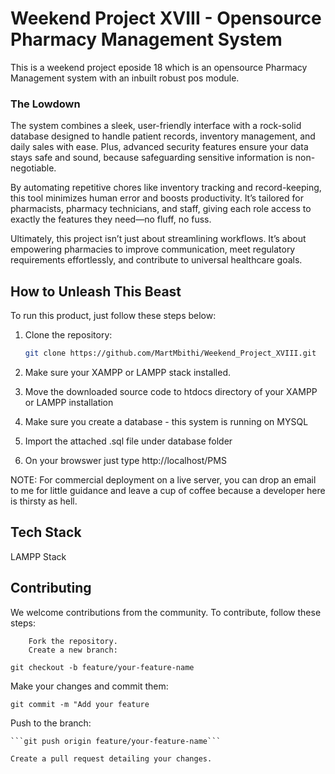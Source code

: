 
# Weekend Project XVIII - Opensource Pharmacy Management System

This is a weekend project eposide 18 which is an opensource Pharmacy Management system with an inbuilt robust pos module.

### The Lowdown
The system combines a sleek, user-friendly interface with a rock-solid database designed to handle patient records, inventory management, and daily sales with ease. Plus, advanced security features ensure your data stays safe and sound, because safeguarding sensitive information is non-negotiable.

By automating repetitive chores like inventory tracking and record-keeping, this tool minimizes human error and boosts productivity. It’s tailored for pharmacists, pharmacy technicians, and staff, giving each role access to exactly the features they need—no fluff, no fuss.

Ultimately, this project isn’t just about streamlining workflows. It’s about empowering pharmacies to improve communication, meet regulatory requirements effortlessly, and contribute to universal healthcare goals.

## How to Unleash This Beast

To run this product, just follow these steps below:

1. Clone the repository:
   ```sh
   git clone https://github.com/MartMbithi/Weekend_Project_XVIII.git

2. Make sure your XAMPP or LAMPP stack installed.

3. Move the downloaded source code to htdocs directory of your XAMPP or LAMPP installation

4. Make sure you create a database - this system is running on MYSQL

5. Import the attached .sql file under database folder

6. On your browswer just type http://localhost/PMS

NOTE: For commercial deployment on a live server, you can drop an email to me for little guidance and leave a cup of coffee because a developer here is thirsty as hell.


## Tech Stack
LAMPP Stack



## Contributing

We welcome contributions from the community. To contribute, follow these steps:
```
    Fork the repository.
    Create a new branch:
```

```git checkout -b feature/your-feature-name```

Make your changes and commit them:


```git commit -m "Add your feature```

Push to the branch:


    ```git push origin feature/your-feature-name```

    Create a pull request detailing your changes.

